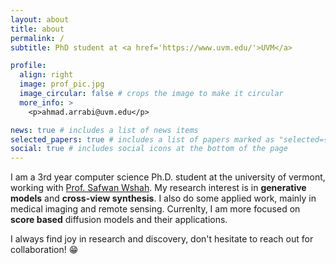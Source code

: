 ```yaml
---
layout: about
title: about
permalink: /
subtitle: PhD student at <a href='https://www.uvm.edu/'>UVM</a>

profile:
  align: right
  image: prof_pic.jpg
  image_circular: false # crops the image to make it circular
  more_info: >
    <p>ahmad.arrabi@uvm.edu</p>

news: true # includes a list of news items
selected_papers: true # includes a list of papers marked as "selected={true}"
social: true # includes social icons at the bottom of the page
---
```


I am a 3rd year computer science Ph.D. student at the university of vermont, working with [Prof. Safwan Wshah](https://www.wshahaigroup.com/about). My research interest is in **generative models** and **cross-view synthesis**. I also do some applied work, mainly in medical imaging and remote sensing. Currenlty, I am more focused on **score based** diffusion models and their applications. 

I always find joy in research and discovery, don't hesitate to reach out for collaboration! 😁
